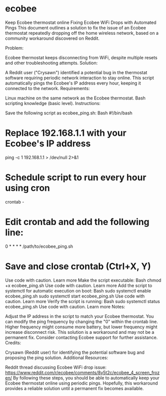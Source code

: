 # ecobee
Keep Ecobee thermostat online
Fixing Ecobee WiFi Drops with Automated Pings
This document outlines a solution to fix the issue of an Ecobee thermostat repeatedly dropping off the home wireless network, based on a community workaround discovered on Reddit.

Problem:

Ecobee thermostat keeps disconnecting from WiFi, despite multiple resets and other troubleshooting attempts.
Solution:

A Reddit user ("Crysawn") identified a potential bug in the thermostat software requiring periodic network interaction to stay online.
This script automatically pings the Ecobee's IP address every hour, keeping it connected to the network.
Requirements:

Linux machine on the same network as the Ecobee thermostat.
Bash scripting knowledge (basic level).
Instructions:

Save the following script as ecobee_ping.sh:
Bash
#!/bin/bash

# Replace 192.168.1.1 with your Ecobee's IP address
ping -c 1 192.168.1.1 > /dev/null 2>&1

# Schedule script to run every hour using cron
crontab -

# Edit crontab and add the following line:
0 * * * * /path/to/ecobee_ping.sh

# Save and close crontab (Ctrl+X, Y)
Use code with caution. Learn more
Make the script executable:
Bash
chmod +x ecobee_ping.sh
Use code with caution. Learn more
Add the script to systemctl for automatic execution on boot:
Bash
sudo systemctl enable ecobee_ping.sh
sudo systemctl start ecobee_ping.sh
Use code with caution. Learn more
Verify the script is running:
Bash
sudo systemctl status ecobee_ping.sh
Use code with caution. Learn more
Notes:

Adjust the IP address in the script to match your Ecobee thermostat.
You can modify the ping frequency by changing the "0" within the crontab line. Higher frequency might consume more battery, but lower frequency might increase disconnect risk.
This solution is a workaround and may not be a permanent fix. Consider contacting Ecobee support for further assistance.
Credits:

Crysawn (Reddit user) for identifying the potential software bug and proposing the ping solution.
Additional Resources:

Reddit thread discussing Ecobee WiFi drop issue: https://www.reddit.com/r/ecobee/comments/8y5t2c/ecobee_4_screen_frozen/
By following these steps, you should be able to automatically keep your Ecobee thermostat online using periodic pings. Hopefully, this workaround provides a reliable solution until a permanent fix becomes available.
